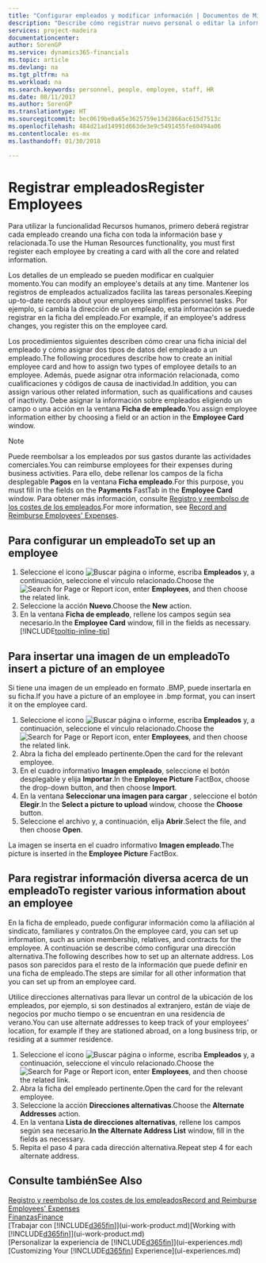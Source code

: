 ```yaml
---
title: "Configurar empleados y modificar información | Documentos de Microsoft"
description: "Describe cómo registrar nuevo personal o editar la información del personal existente."
services: project-madeira
documentationcenter: 
author: SorenGP
ms.service: dynamics365-financials
ms.topic: article
ms.devlang: na
ms.tgt_pltfrm: na
ms.workload: na
ms.search.keywords: personnel, people, employee, staff, HR
ms.date: 08/11/2017
ms.author: SorenGP
ms.translationtype: HT
ms.sourcegitcommit: bec0619be0a65e3625759e13d2866ac615d7513c
ms.openlocfilehash: 484d21ad14991d663de3e9c5491455fe60494a06
ms.contentlocale: es-mx
ms.lasthandoff: 01/30/2018

---
```

# <a name="register-employees"></a><span data-ttu-id="4e6a1-103">Registrar empleados</span><span class="sxs-lookup"><span data-stu-id="4e6a1-103">Register Employees</span></span>
<span data-ttu-id="4e6a1-104">Para utilizar la funcionalidad Recursos humanos, primero deberá registrar cada empleado creando una ficha con toda la información base y relacionada.</span><span class="sxs-lookup"><span data-stu-id="4e6a1-104">To use the Human Resources functionality, you must first register each employee by creating a card with all the core and related information.</span></span>

<span data-ttu-id="4e6a1-105">Los detalles de un empleado se pueden modificar en cualquier momento.</span><span class="sxs-lookup"><span data-stu-id="4e6a1-105">You can modify an employee's details at any time.</span></span> <span data-ttu-id="4e6a1-106">Mantener los registros de empleados actualizados facilita las tareas personales.</span><span class="sxs-lookup"><span data-stu-id="4e6a1-106">Keeping up-to-date records about your employees simplifies personnel tasks.</span></span> <span data-ttu-id="4e6a1-107">Por ejemplo, si cambia la dirección de un empleado, esta información se puede registrar en la ficha del empleado.</span><span class="sxs-lookup"><span data-stu-id="4e6a1-107">For example, if an employee's address changes, you register this on the employee card.</span></span>

<span data-ttu-id="4e6a1-108">Los procedimientos siguientes describen cómo crear una ficha inicial del empleado y cómo asignar dos tipos de datos del empleado a un empleado.</span><span class="sxs-lookup"><span data-stu-id="4e6a1-108">The following procedures describe how to create an initial employee card and how to assign two types of employee details to an employee.</span></span> <span data-ttu-id="4e6a1-109">Además, puede asignar otra información relacionada, como cualificaciones y códigos de causa de inactividad.</span><span class="sxs-lookup"><span data-stu-id="4e6a1-109">In addition, you can assign various other related information, such as qualifications and causes of inactivity.</span></span> <span data-ttu-id="4e6a1-110">Debe asignar la información sobre empleados eligiendo un campo o una acción en la ventana **Ficha de empleado**.</span><span class="sxs-lookup"><span data-stu-id="4e6a1-110">You assign employee information either by choosing a field or an action in the **Employee Card** window.</span></span>

> [!NOTE]  
> <span data-ttu-id="4e6a1-111">Puede reembolsar a los empleados por sus gastos durante las actividades comerciales.</span><span class="sxs-lookup"><span data-stu-id="4e6a1-111">You can reimburse employees for their expenses during business activities.</span></span> <span data-ttu-id="4e6a1-112">Para ello, debe rellenar los campos de la ficha desplegable **Pagos** en la ventana **Ficha empleado**.</span><span class="sxs-lookup"><span data-stu-id="4e6a1-112">For this purpose, you must fill in the fields on the **Payments** FastTab in the **Employee Card** window.</span></span> <span data-ttu-id="4e6a1-113">Para obtener más información, consulte [Registro y reembolso de los costes de los empleados](finance-how-record-reimburse-employee-expenses.md).</span><span class="sxs-lookup"><span data-stu-id="4e6a1-113">For more information, see [Record and Reimburse Employees' Expenses](finance-how-record-reimburse-employee-expenses.md).</span></span>

## <a name="to-set-up-an-employee"></a><span data-ttu-id="4e6a1-114">Para configurar un empleado</span><span class="sxs-lookup"><span data-stu-id="4e6a1-114">To set up an employee</span></span>
1. <span data-ttu-id="4e6a1-115">Seleccione el icono ![Buscar página o informe](media/ui-search/search_small.png "icono Buscar página o informe"), escriba **Empleados** y, a continuación, seleccione el vínculo relacionado.</span><span class="sxs-lookup"><span data-stu-id="4e6a1-115">Choose the ![Search for Page or Report](media/ui-search/search_small.png "Search for Page or Report icon") icon, enter **Employees**, and then choose the related link.</span></span>
2. <span data-ttu-id="4e6a1-116">Seleccione la acción **Nuevo**.</span><span class="sxs-lookup"><span data-stu-id="4e6a1-116">Choose the **New** action.</span></span>
3. <span data-ttu-id="4e6a1-117">En la ventana **Ficha de empleado**, rellene los campos según sea necesario.</span><span class="sxs-lookup"><span data-stu-id="4e6a1-117">In the **Employee Card** window, fill in the fields as necessary.</span></span> [!INCLUDE[tooltip-inline-tip](includes/tooltip-inline-tip_md.md)]

## <a name="to-insert-a-picture-of-an-employee"></a><span data-ttu-id="4e6a1-118">Para insertar una imagen de un empleado</span><span class="sxs-lookup"><span data-stu-id="4e6a1-118">To insert a picture of an employee</span></span>
<span data-ttu-id="4e6a1-119">Si tiene una imagen de un empleado en formato .BMP, puede insertarla en su ficha.</span><span class="sxs-lookup"><span data-stu-id="4e6a1-119">If you have a picture of an employee in .bmp format, you can insert it on the employee card.</span></span>

1. <span data-ttu-id="4e6a1-120">Seleccione el icono ![Buscar página o informe](media/ui-search/search_small.png "icono Buscar página o informe"), escriba **Empleados** y, a continuación, seleccione el vínculo relacionado.</span><span class="sxs-lookup"><span data-stu-id="4e6a1-120">Choose the ![Search for Page or Report](media/ui-search/search_small.png "Search for Page or Report icon") icon, enter **Employees**, and then choose the related link.</span></span>
2. <span data-ttu-id="4e6a1-121">Abra la ficha del empleado pertinente.</span><span class="sxs-lookup"><span data-stu-id="4e6a1-121">Open the card for the relevant employee.</span></span>
3. <span data-ttu-id="4e6a1-122">En el cuadro informativo **Imagen empleado**, seleccione el botón desplegable y elija **Importar**.</span><span class="sxs-lookup"><span data-stu-id="4e6a1-122">In the **Employee Picture** FactBox, choose the drop-down button, and then choose **Import**.</span></span>
4. <span data-ttu-id="4e6a1-123">En la ventana **Seleccionar una imagen para cargar** , seleccione el botón **Elegir**.</span><span class="sxs-lookup"><span data-stu-id="4e6a1-123">In the **Select a picture to upload** window, choose the **Choose** button.</span></span>
5. <span data-ttu-id="4e6a1-124">Seleccione el archivo y, a continuación, elija **Abrir**.</span><span class="sxs-lookup"><span data-stu-id="4e6a1-124">Select the file, and then choose **Open**.</span></span>

<span data-ttu-id="4e6a1-125">La imagen se inserta en el cuadro informativo **Imagen empleado**.</span><span class="sxs-lookup"><span data-stu-id="4e6a1-125">The picture is inserted in the **Employee Picture** FactBox.</span></span>

## <a name="to-register-various-information-about-an-employee"></a><span data-ttu-id="4e6a1-126">Para registrar información diversa acerca de un empleado</span><span class="sxs-lookup"><span data-stu-id="4e6a1-126">To register various information about an employee</span></span>
<span data-ttu-id="4e6a1-127">En la ficha de empleado, puede configurar información como la afiliación al sindicato, familiares y contratos.</span><span class="sxs-lookup"><span data-stu-id="4e6a1-127">On the employee card, you can set up information, such as union membership, relatives, and contracts for the employee.</span></span> <span data-ttu-id="4e6a1-128">A continuación se describe cómo configurar una dirección alternativa.</span><span class="sxs-lookup"><span data-stu-id="4e6a1-128">The following describes how to set up an alternate address.</span></span> <span data-ttu-id="4e6a1-129">Los pasos son parecidos para el resto de la información que puede definir en una ficha de empleado.</span><span class="sxs-lookup"><span data-stu-id="4e6a1-129">The steps are similar for all other information that you can set up from an employee card.</span></span>

<span data-ttu-id="4e6a1-130">Utilice direcciones alternativas para llevar un control de la ubicación de los empleados, por ejemplo, si son destinados al extranjero, están de viaje de negocios por mucho tiempo o se encuentran en una residencia de verano.</span><span class="sxs-lookup"><span data-stu-id="4e6a1-130">You can use alternate addresses to keep track of your employees’ location, for example if they are stationed abroad, on a long business trip, or residing at a summer residence.</span></span>

1. <span data-ttu-id="4e6a1-131">Seleccione el icono ![Buscar página o informe](media/ui-search/search_small.png "icono Buscar página o informe"), escriba **Empleados** y, a continuación, seleccione el vínculo relacionado.</span><span class="sxs-lookup"><span data-stu-id="4e6a1-131">Choose the ![Search for Page or Report](media/ui-search/search_small.png "Search for Page or Report icon") icon, enter **Employees**, and then choose the related link.</span></span>
2. <span data-ttu-id="4e6a1-132">Abra la ficha del empleado pertinente.</span><span class="sxs-lookup"><span data-stu-id="4e6a1-132">Open the card for the relevant employee.</span></span>
3. <span data-ttu-id="4e6a1-133">Seleccione la acción **Direcciones alternativas**.</span><span class="sxs-lookup"><span data-stu-id="4e6a1-133">Choose the **Alternate Addresses** action.</span></span>
4. <span data-ttu-id="4e6a1-134">En la ventana **Lista de direcciones alternativas**, rellene los campos según sea necesario.</span><span class="sxs-lookup"><span data-stu-id="4e6a1-134">**In the Alternate Address List** window, fill in the fields as necessary.</span></span>
5. <span data-ttu-id="4e6a1-135">Repita el paso 4 para cada dirección alternativa.</span><span class="sxs-lookup"><span data-stu-id="4e6a1-135">Repeat step 4 for each alternate address.</span></span>

## <a name="see-also"></a><span data-ttu-id="4e6a1-136">Consulte también</span><span class="sxs-lookup"><span data-stu-id="4e6a1-136">See Also</span></span>
[<span data-ttu-id="4e6a1-137">Registro y reembolso de los costes de los empleados</span><span class="sxs-lookup"><span data-stu-id="4e6a1-137">Record and Reimburse Employees' Expenses</span></span>](finance-how-record-reimburse-employee-expenses.md)  
[<span data-ttu-id="4e6a1-138">Finanzas</span><span class="sxs-lookup"><span data-stu-id="4e6a1-138">Finance</span></span>](finance.md)  
<span data-ttu-id="4e6a1-139">[Trabajar con [!INCLUDE[d365fin](includes/d365fin_md.md)]](ui-work-product.md)</span><span class="sxs-lookup"><span data-stu-id="4e6a1-139">[Working with [!INCLUDE[d365fin](includes/d365fin_md.md)]](ui-work-product.md)</span></span>  
<span data-ttu-id="4e6a1-140">[Personalizar la experiencia de [!INCLUDE[d365fin](includes/d365fin_md.md)]](ui-experiences.md)</span><span class="sxs-lookup"><span data-stu-id="4e6a1-140">[Customizing Your [!INCLUDE[d365fin](includes/d365fin_md.md)] Experience](ui-experiences.md)</span></span>

